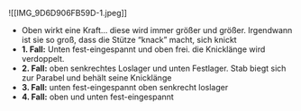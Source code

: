 ![[IMG_9D6D906FB59D-1.jpeg]]
- Oben wirkt eine Kraft... diese wird immer größer und größer. Irgendwann ist sie so groß, dass die Stütze “knack” macht, sich knickt
- **1. Fall:** Unten fest-eingespannt und oben frei. die Knicklänge wird verdoppelt.
- **2. Fall:** oben senkrechtes Loslager und unten Festlager. Stab biegt sich zur Parabel und behält seine Knicklänge
- **3. Fall:** unten fest-eingespannt  oben senkrecht loslager
- **4. Fall:** oben und unten fest-eingespannt